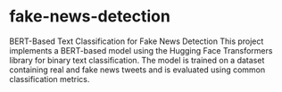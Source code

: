 # fake-news-detection
BERT-Based Text Classification for Fake News Detection This project implements a BERT-based model using the Hugging Face Transformers library for binary text classification. The model is trained on a dataset containing real and fake news tweets and is evaluated using common classification metrics.
